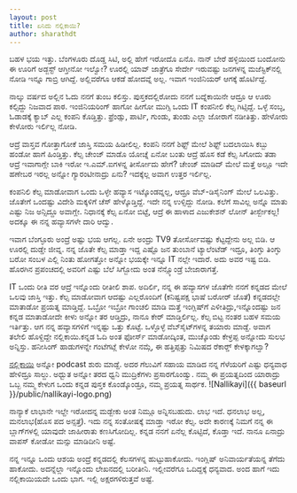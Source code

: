 ```yaml
---
layout: post
title: ಏನಿದು ನಲ್ಲಿಕಾಯಿ?
author: sharathdt
---
```


ಬಹಳ ಭಯ ಇತ್ತು. ಬೆಂಗಳೂರು ದೊಡ್ಡ ಸಿಟಿ, ಅಲ್ಲಿ ಹೇಗೆ ಇರೋದೊ ಏನೊ. ನಾನ್ ಬೇರೆ ಹಳ್ಳಿಯಿಂದ ಬಂದೋನು ಈ ಊರಿಗೆ ಅಡ್ಜಸ್ಟ್ ಆಗ್ತೀನೋ ಇಲ್ವೋ? ಊರಲ್ಲಿ ಯಾವ್ ಜಾತ್ರೆಗೂ ಸೇರ್ದೇ ಇರುವಷ್ಟು ಜನಗಳನ್ನ ಮಜೆಸ್ಟಿಕ್‍ನಲ್ಲಿ ನೋಡಿ ಇನ್ನೂ ಗಾಬ್ರಿ ಆಗಿದ್ದೆ. ಅಲ್ಲಿವರೆಗೂ ಆಕಡೆ ಹೋದವ್ನೆ ಅಲ್ಲ. ಇವಾಗ ಇಂಜಿನಿಯರ್‍ ಆಗಕ್ಕೆ ಹೊರ್ಟಿದ್ದೆ. 

ನಾಲ್ಕು ವರ್ಷದ ಅಲ್ಲಿನ ಓದು ನನಗೆ ತುಂಬ ಕಲಿಸ್ತು. ಪುಸ್ತಕದಲ್ಲಿರೋದು ನನಗೆ ಬದ್ನೆಕಾಯಿನೇ ಆದ್ರೂ ಆ ಊರು ಕಲ್ಸಿದ್ದು ನಿಜವಾದ ಪಾಠ. ಇಂಜಿನಿಯರಿಂಗ್ ಹಾಗೋ ಹೀಗೋ ಮುಗ್ಸಿ ಒಂದು IT ಕಂಪನೀಲಿ ಕೆಲ್ಸ ಗಿಟ್ಸಿದ್ದೆ. ಒಳ್ಳೆ ಸಂಬ್ಳ, ಓಡಾಡಕ್ಕೆ ಕ್ಯಾಬ್ ಎಲ್ಲ ಕಂಪನಿ ಕೊಡ್ತಿತ್ತು. ಫ್ರೆಂಡ್ಸು, ಪಾರ್ಟಿ, ಗುಂಡು, ತುಂಡು ಎಲ್ಲಾ ಜೋರಾಗೆ ನಡೀತಿತ್ತು. ಹೇಳೋರು ಕೇಳೋರು ಇರ್ಲಿಲ್ಲ ನೋಡಿ.

ಆದ್ರೆ ವಾಸ್ತವ ಗೋತ್ತಾಗೋಕೆ ಜಾಸ್ತಿ ಸಮಯ ಹಿಡೀಲಿಲ್ಲ. ಕಂಪನಿ ನನಗೆ ಶಿಫ್ಟ್ ಮೇಲೆ ಶಿಫ್ಟ್ ಬದಲಾಯಿಸಿ ಕಬ್ಬು ಹಂಡೋ ಹಾಗೆ ಹಿಂಡ್ತಿತ್ತು. ಕೆಲ್ಸ ಚೇಂಜ್ ಮಾಡೊ ಯೋಚ್ನೆ ಏನೋ ಬಂತು ಆದ್ರೆ ಹೊಸ ಕಡೆ ಕೆಲ್ಸ ಸಿಗೋದು ತಡಾ ಆದ್ರೆ ಇವಾಗಾಗ್ಲೇ ಬಾಕಿ ಇರೋ ಇ.ಎಮ್.ಐಗಳನ್ನ ತೀರ್ಸೋದು ಹೇಗೆ? ಚೇಂಜ್ ಮಾಡಿದ್ ಮೇಲೆ ಮತ್ತೆ ಅಲ್ಲೂ ಇದೇ ಹಣೇಬರ ಇರಲ್ಲ ಅನ್ನೋ ಗ್ಯಾರಂಟೀನಾದ್ರು ಏನು? ಇದಕ್ಕೆಲ್ಲ ಅವಾಗ ಉತ್ತರ ಇರ್ಲಿಲ್ಲ. 

ಕಂಪನಿಲಿ ಕೆಲ್ಸ ಮಾಡೋವಾಗ ಒಂದು ಒಳ್ಳೇ ಹವ್ಯಾಸ ಇಟ್ಕೊಂಡವ್ನಲ್ಲ, ಆದ್ರೂ ವೆಬ್‍-ಡಿಸೈನಿಂಗ್‍ ಮೇಲೆ ಒಲವಿತ್ತು. ಜೊತೇಗೆ ಒಂದಷ್ಟು ವಿದೇಶಿ ಮಕ್ಕಳಿಗೆ ಚೆಸ್ ಹೇಳ್ಕೊಡ್ತಿದ್ದೆ. ಇದೇ ನನ್ನ ಉಳ್ಸಿದ್ದು ನೋಡಿ. ಕಲೆಗೆ ಸಾವಿಲ್ಲ ಅನ್ನೊ ಮಾತು ಎಷ್ಟು ನಿಜ ಅನ್ಸಿದ್ದೂ ಅವಾಗ್ಲೇ. ನಿಧಾನಕ್ಕೆ ಕೆಲ್ಸ ಏನೋ ಬಿಟ್ಟೆ, ಆದ್ರೆ ಈ ಹಾಳಾದ ಎಜುಕೇಶನ್‍ ಲೋನ್ ತೀರ್ಸ್ಬೇಕಲ್ಲ! ಅದಕ್ಕೂ ಈ ನನ್ನ ಹವ್ಯಾಸಗಳೇ ದಾರಿ ಆದ್ವು.

ಇವಾಗ ಬೆಂಗ್ಳೂರು ಅಂದ್ರೆ ಅಷ್ಟು ಭಯ ಆಗಲ್ಲ. ಏನೇ ಅಂದ್ರು TV9 ತೋರ್ಸೋವಷ್ಟು ಕೆಟ್ಟದ್ದೇನು ಅಲ್ಲ ಬಿಡಿ. ಆ ಊರಲ್ಲಿ ದುಡ್ಡೇ ಜೀವ್ನ. ನನ್ನ ಜೊತೇ ಕೆಲ್ಸ ಮಾಡ್ತಾ ಇದ್ದ ಎಷ್ಟೊ ಜನ ತುಂಬಾನೆ ಟ್ಯಾಲೆಂಟೆಡ್ ಇದ್ರೂ, ತಿಂಗ್ಳು ತಿಂಗ್ಳು ಬರೋ ಸಂಬಳ ಎಲ್ಲಿ ನಿಂತು ಹೋಗತ್ತೋ ಅನ್ನೋ ಭಯಕ್ಕೇ ಇನ್ನೂ IT ನಲ್ಲೇ ಇದಾರೆ. ಅದು ಅವರ ಇಷ್ಟ ಬಿಡಿ. ಹೊರಗಿನ ಪ್ರಪಂಚದಲ್ಲಿ ಅವರಿಗೆ ಎಷ್ಟು ಬೆಲೆ ಸಿಗ್ಬೋದು ಅಂತ ನೆನ್ಸ್ಕೊಂಡ್ರೆ ಬೇಜಾರಾಗತ್ತೆ. 

IT ಒಂದು ರೀತಿ ವರ ಆದ್ರೆ ಇನ್ನೊಂದು ರೀತೀಲಿ ಶಾಪ. ಅದಿರ್ಲಿ, ನನ್ನ ಈ ಹವ್ಯಾಸಗಳ ಜೊತೆಗೇ ನನಗೆ ಕನ್ನಡದ ಮೇಲೆ ಒಲವು ಜಾಸ್ತಿ ಇತ್ತು. ಕೆಲ್ಸ ಮಾಡೋವಾಗ ಆದಷ್ಟು ಎಲ್ಲರೊಂದಿಗೆ (ಕನಿಷ್ಟಪಕ್ಷ ಭಾಷೆ ಬರೋರ್ ಜೊತೆ) ಕನ್ನಡದಲ್ಲೇ ಮಾತಾಡೋ ಪ್ರಯತ್ನ ಮಾಡ್ತಿದ್ದೆ. ಒಬ್ರೋ ಇಬ್ರೋ ಗಾಂಚಲಿ ಮಾಡಿ ಮತ್ತೆ ಇಂಗ್ಲಿಷ್‍ಗೆ ಎಳೀತಿದ್ರು,ಇನ್ನೊಂದಷ್ಟು ಜನ ಕನ್ನಡ ಮಾತಾಡೋದೇ ಕೀಳು ಅನ್ನೋ ತರ ಆಡ್ತಿದ್ರು, ನಾನೂ ಕೇರ್‍ ಮಾಡ್ತಿರ್ಲಿಲ್ಲ. ಕೆಲ್ಸ ಬಿಟ್ಟ ನಂತರ ಬಹಳ ಸಮಯ ಇರ್ತಿತ್ತು. ಆಗ ನನ್ನ ಹವ್ಯಾಸಗಳಿಗೆ ಇನ್ನಷ್ಟು ಒತ್ತು ಕೊಟ್ಟೆ. ಒಳ್ಳೊಳ್ಳೆ ವೆಬ್‍ಸೈಟ್‍ಗಳನ್ನ ತಯಾರು ಮಾಡ್ದೆ. ಅವಾಗ ತಲೇಲಿ ಹೊಳ್ದಿದ್ದೇ ನಲ್ಲಿಕಾಯಿ.ಕನ್ನಡ ಓದಿ ಅಂತ ಫೋರ್ಸ್ ಮಾಡೋದ್ಕಿಂತ, ಮುಚ್ಕೊಂಡು ಕೇಳ್ರಪ್ಪ ಅನ್ನೋದು ಸುಲಭ ಅನ್ನಿಸ್ತು. ಹನೀಸಿಂಗ್‍ ಹಾಡುಗಳನ್ನೇ ಗಂಟೆಗಟ್ಲೆ ಕೇಳೋ ನಮ್ಗೆ, ಈ ಹತ್ತಿಪ್ಪತ್ತು ನಿಮಿಷದ ರೆಕಾರ್ಡ್‍ ಕೇಳಕ್ಕಾಗಲ್ವಾ?

<a target="_blank" href="http://nallikayi.com">ನಲ್ಲಿಕಾಯಿ</a> ಅನ್ನೋ podcast ಶುರು ಮಾಡ್ದೆ. ಅದರ ಗೆಲುವಿಗೆ ಸಹಾಯ ಮಾಡಿದ ನನ್ನ ಗೆಳೆಯರಿಗೆ ಎಷ್ಟು ಧನ್ಯವಾಧ ಹೇಳಿದ್ರೂ ಸಾಲ್ದು. ಅಧ್ಬುತ ಅನ್ನೋ ತರದ ಧ್ವನಿ ಮುದ್ರಿಕೆಗಳು ಪ್ರಸಾರಗೊಂಡ್ವು. ನಮ್ಮ ಈ ಪ್ರಯತ್ನದಿಂದ ಯಾರಾದ್ರು ಒಬ್ಬ ನಮ್ಮ ಕೇಳುಗ ಒಂದು ಕನ್ನಡ ಪುಸ್ತಕ ಕೊಂಡ್ಕೊಂಡ್ರೂ, ನಮ್ಮ ಪ್ರಯತ್ನ ಸಾರ್ಥಕ.
![Nallikayi]({{ baseurl }}/public/nallikayi-logo.png)

ನಾನ್ಯಾಕೆ ಲಾಭಾನೇ ಇಲ್ದೇ ಇರೋದನ್ನ ಮಡ್ಬೇಕು ಅಂತ ನಿಮ್ಗೂ ಅನ್ನಿಸಬಹುದು. ಲಾಭ ಇದೆ. ಧನಲಾಭ ಅಲ್ಲ, ಮನಲಾಭ(ಹೊಸ ಪದ ಅನ್ಸತ್ತೆ). ಇದು ನನ್ನ ಸಂತೋಷಕ್ಕೆ ಮಾಡ್ತಾ ಇರೋ ಕೆಲ್ಸ. ಅದೇ ಕಾರಣಕ್ಕೆ ನಿಮಗೆ ನನ್ನ ಈ ಬ್ಲಾಗ್‍ಗಳಲ್ಲಿ ಯಾವುದೇ ಜಾಹೀರಾತು ಕಣಸಿಗೋದಿಲ್ಲ. ಕನ್ನಡ ನನಗೆ ಏನೆಲ್ಲ ಕೊಟ್ಟಿದೆ, ಕೊಡ್ತಾ ಇದೆ. ನಾನೂ ಏನಾದ್ರು ವಾಪಸ್ ಕೋಡೋ ಮನ್ಸು ಮಾಡಿದೀನಿ ಅಷ್ಟೆ. 

ನನ್ನ ಇನ್ನೂ ಒಂದು ಆಶಯ ಅಂದ್ರೆ ಕನ್ನಡದಲ್ಲಿ ಕೆಲಸಗಳನ್ನ ಹುಟ್ಟುಹಾಕೋದು. ಇಂಗ್ಲಿಷ್‍ ಅನಿವಾರ್ಯತೆಯನ್ನ ತೆಗೆದು ಹಾಕೋದು. ಅದನ್ನೆಲ್ಲಾ ಇನ್ನೊಂದು ಲೇಖನದಲ್ಲಿ ಬರೀತೀನಿ. ಇಲ್ಲೀವರೆಗೂ ಒದಿದ್ದಕ್ಕೆ ಧನ್ಯವಾದ. ಅಂದ ಹಾಗೆ ಇದು ನಲ್ಲಿಕಾಯಿಯದೇ ಒಂದು ಭಾಗ. ಇಲ್ಲಿ ಅಕ್ಷರಗಳಿರುತ್ತವೆ ಅಷ್ಟೆ.